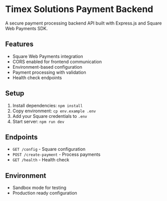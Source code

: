 # Timex Solutions Payment Backend

A secure payment processing backend API built with Express.js and Square Web Payments SDK.

## Features
- Square Web Payments integration
- CORS enabled for frontend communication
- Environment-based configuration
- Payment processing with validation
- Health check endpoints

## Setup
1. Install dependencies: `npm install`
2. Copy environment: `cp env.example .env`
3. Add your Square credentials to `.env`
4. Start server: `npm run dev`

## Endpoints
- `GET /config` - Square configuration
- `POST /create-payment` - Process payments
- `GET /health` - Health check

## Environment
- Sandbox mode for testing
- Production ready configuration

